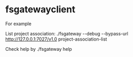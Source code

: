 # fsgatewayclient
For example

List project association: ./fsgateway --debug --bypass-url http://127.0.0.1:7027/v1.0 project-association-list

Check help by ./fsgateway help

